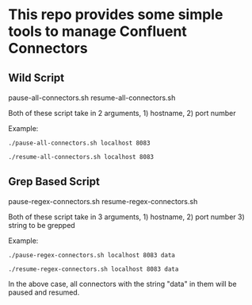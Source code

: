 # This repo provides some simple tools to manage Confluent Connectors


## Wild Script

####
pause-all-connectors.sh	
resume-all-connectors.sh

Both of these script take in 2 arguments, 1) hostname, 2) port number

Example:

`./pause-all-connectors.sh localhost 8083`

`./resume-all-connectors.sh localhost 8083`


## Grep Based Script

####
pause-regex-connectors.sh
resume-regex-connectors.sh

Both of these script take in 3 arguments, 1) hostname, 2) port number 3) string to be grepped

Example:

`./pause-regex-connectors.sh localhost 8083 data`

`./resume-regex-connectors.sh localhost 8083 data`

In the above case, all connectors with the string "data" in them will be paused and resumed.

